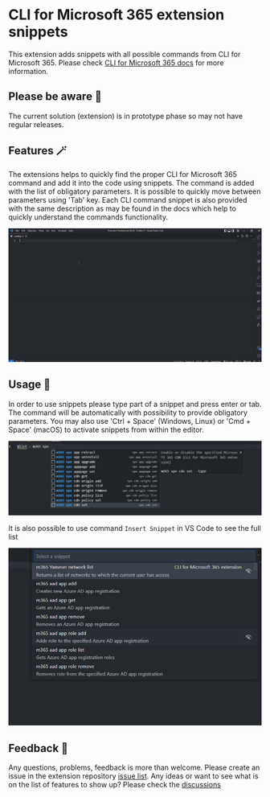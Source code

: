 # CLI for Microsoft 365 extension snippets

This extension adds snippets with all possible commands from CLI for Microsoft 365. Please check [CLI for Microsoft 365 docs](https://pnp.github.io/cli-microsoft365/) for more information.

## Please be aware 👀

The current solution (extension) is in prototype phase so may not have regular releases.

## Features 🪄

The extensions helps to quickly find the proper CLI for Microsoft 365 command and add it into the code using snippets. The command is added with the list of obligatory parameters. It is possible to quickly move between parameters using 'Tab' key. Each CLI command snippet is also provided with the same description as may be found in the docs which help to quickly understand the commands functionality.

![snippetsList](/assets/howItWorks.gif)

## Usage 💪

In order to use snippets please type part of a snippet and press enter or tab. The command will be automatically with possibility to provide obligatory parameters. You may also use 'Ctrl + Space' (Windows, Linux) or 'Cmd + Space' (macOS) to activate snippets from within the editor.

![snippetsList](/assets/snippetsList.png)

It is also possible to use command `Insert Snippet` in VS Code to see the full list

![snippetsList](/assets/listOfCommandsFromToolbar.png)

## Feedback 💬

Any questions, problems, feedback is more than welcome. Please create an issue in the extension repository [issue list](https://github.com/Adam-it/cli-for-microsoft-365-extension/issues).
Any ideas or want to see what is on the list of features to show up? Please check the [discussions](https://github.com/Adam-it/cli-for-microsoft-365-extension/discussions)